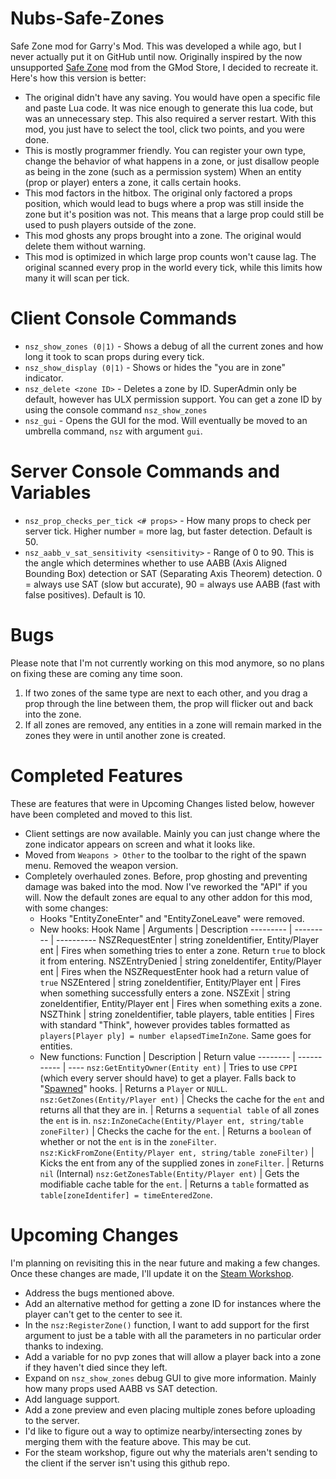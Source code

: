 # Nubs-Safe-Zones
Safe Zone mod for Garry's Mod. This was developed a while ago, but I never actually put it on GitHub until now. Originally inspired by the now unsupported [Safe Zone](https://www.gmodstore.com/market/view/safe-zone-protect-your-players-now-with-a-zone-creator) mod from the GMod Store, I decided to recreate it. Here's how this version is better:
* The original didn't have any saving. You would have open a specific file and paste Lua code. It was nice enough to generate this lua code, but was an unnecessary step. This also required a server restart. With this mod, you just have to select the tool, click two points, and you were done.
* This is mostly programmer friendly. You can register your own type, change the behavior of what happens in a zone, or just disallow people as being in the zone (such as a permission system) When an entity (prop or player) enters a zone, it calls certain hooks.
* This mod factors in the hitbox. The original only factored a props position, which would lead to bugs where a prop was still inside the zone but it's position was not. This means that a large prop could still be used to push players outside of the zone. 
* This mod ghosts any props brought into a zone. The original would delete them without warning.
* This mod is optimized in which large prop counts won't cause lag. The original scanned every prop in the world every tick, while this limits how many it will scan per tick.
# Client Console Commands
* `nsz_show_zones (0|1)` - Shows a debug of all the current zones and how long it took to scan props during every tick.
* `nsz_show_display (0|1)` - Shows or hides the "you are in zone" indicator.
* `nsz_delete <zone ID>` - Deletes a zone by ID. SuperAdmin only be default, however has ULX permission support. You can get a zone ID by using the console command `nsz_show_zones`
* `nsz_gui` - Opens the GUI for the mod. Will eventually be moved to an umbrella command, `nsz` with argument `gui`.
# Server Console Commands and Variables
* `nsz_prop_checks_per_tick <# props>` - How many props to check per server tick. Higher number = more lag, but faster detection. Default is 50.
* `nsz_aabb_v_sat_sensitivity <sensitivity>` - Range of 0 to 90. This is the angle which determines whether to use AABB (Axis Aligned Bounding Box) detection or SAT (Separating Axis Theorem) detection. 0 = always use SAT (slow but accurate), 90 = always use AABB (fast with false positives). Default is 10.
# Bugs
Please note that I'm not currently working on this mod anymore, so no plans on fixing these are coming any time soon.
1. If two zones of the same type are next to each other, and you drag a prop through the line between them, the prop will flicker out and back into the zone.
2. If all zones are removed, any entities in a zone will remain marked in the zones they were in until another zone is created.

# Completed Features
These are features that were in Upcoming Changes listed below, however have been completed and moved to this list.
* Client settings are now available. Mainly you can just change where the zone indicator appears on screen and what it looks like.
* Moved from `Weapons > Other` to the toolbar to the right of the spawn menu. Removed the weapon version.
* Completely overhauled zones. Before, prop ghosting and preventing damage was baked into the mod. Now I've reworked the "API" if you will. Now the default zones are equal to any other addon for this mod, with some changes: 
    * Hooks "EntityZoneEnter" and "EntityZoneLeave" were removed. 
    * New hooks:
        Hook Name | Arguments | Description
        --------- | --------- | ----------
        NSZRequestEnter | string zoneIdentifier, Entity/Player ent | Fires when something tries to enter a zone. Return `true` to block it from entering.
        NSZEntryDenied | string zoneIdentifer, Entity/Player ent | Fires when the NSZRequestEnter hook had a return value of `true`
        NSZEntered | string zoneIdentifier, Entity/Player ent | Fires when something successfully enters a zone.
        NSZExit | string zoneIdentifier, Entity/Player ent | Fires when something exits a zone.
        NSZThink | string zoneIdentifier, table players, table entities | Fires with standard "Think", however provides tables formatted as `players[Player ply] = number elapsedTimeInZone`. Same goes for entities.
    * New functions:
        Function | Description | Return value
        -------- | ----------- | ----
        `nsz:GetEntityOwner(Entity ent)` | Tries to use `CPPI` (which every server should have) to get a player. Falls back to "[Spawned](https://wiki.facepunch.com/gmod/~search:PlayerSpawned)" hooks. | Returns a `Player` or `NULL`.
        `nsz:GetZones(Entity/Player ent)` | Checks the cache for the `ent` and returns all that they are in. | Returns a `sequential table` of all zones the `ent` is in.
        `nsz:InZoneCache(Entity/Player ent, string/table zoneFilter)` | Checks the cache for the `ent`. | Returns a `boolean` of whether or not the `ent` is in the `zoneFilter`.
        `nsz:KickFromZone(Entity/Player ent, string/table zoneFilter)` | Kicks the ent from any of the supplied zones in `zoneFilter`. | Returns `nil`
        (Internal) `nsz:GetZonesTable(Entity/Player ent)` | Gets the modifiable cache table for the `ent`. | Returns a `table` formatted as `table[zoneIdentifer] = timeEnteredZone`.


# Upcoming Changes
I'm planning on revisiting this in the near future and making a few changes. Once these changes are made, I'll update it on the [Steam Workshop](https://steamcommunity.com/sharedfiles/filedetails/?id=2553024572).
* Address the bugs mentioned above.
* Add an alternative method for getting a zone ID for instances where the player can't get to the center to see it.
* In the `nsz:RegisterZone()` function, I want to add support for the first argument to just be a table with all the parameters in no particular order thanks to indexing.
* Add a variable for no pvp zones that will allow a player back into a zone if they haven't died since they left.
* Expand on `nsz_show_zones` debug GUI to give more information. Mainly how many props used AABB vs SAT detection.
* Add language support.
* Add a zone preview and even placing multiple zones before uploading to the server.
* I'd like to figure out a way to optimize nearby/intersecting zones by merging them with the feature above. This may be cut.
* For the steam workshop, figure out why the materials aren't sending to the client if the server isn't using this github repo.